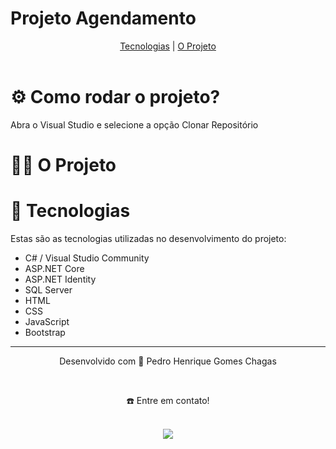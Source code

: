 <h1>Projeto Agendamento</h1>

<div align="center">
  <a href="#-tecnologias">Tecnologias</a> | <a href="#-o-projeto">O Projeto</a>
</div>
<br>

# ⚙️ Como rodar o projeto?
Abra o Visual Studio e selecione a opção Clonar Repositório


# 👷🏻 O Projeto

# 🚀 Tecnologias
Estas são as tecnologias utilizadas no desenvolvimento do projeto:
- C# / Visual Studio Community
- ASP.NET Core
- ASP.NET Identity
- SQL Server
- HTML
- CSS
- JavaScript
- Bootstrap

________________________________________________________________________________________________________________________________________________________________________________
<div align="center">
  <p>Desenvolvido com 💙 Pedro Henrique Gomes Chagas</p> <br>
  <p>☎️ Entre em contato!<p> <br>
  <a display="flex" text-align="center" href="https://www.linkedin.com/in/pedrogchagas/" target="_blank"><img src="https://img.shields.io/badge/-LinkedIn-%230077B5?style=for-the-badge&logo=linkedin&logoColor=white" target="_blank"></a> 
</div>
